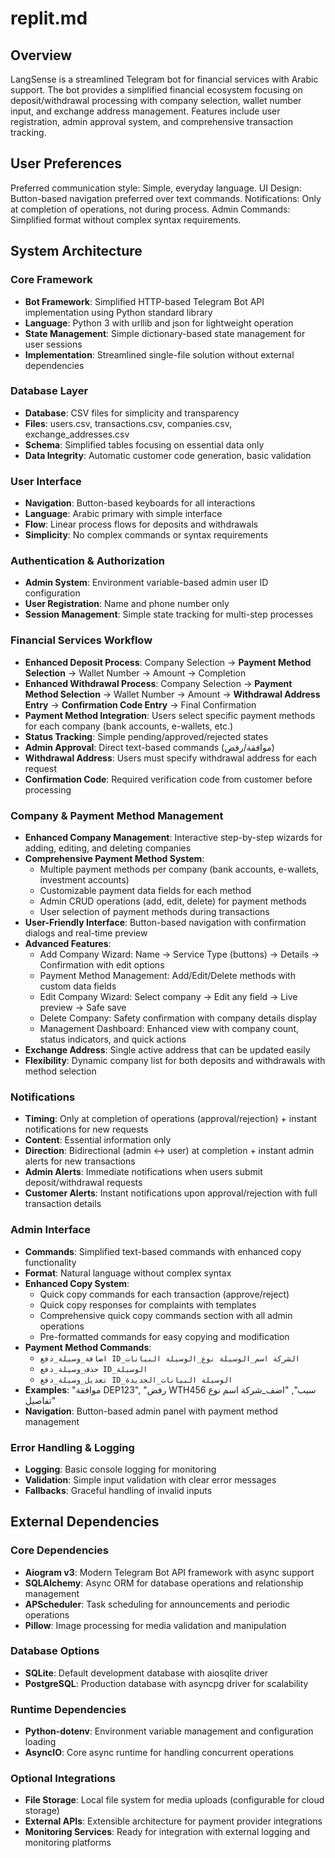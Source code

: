 # replit.md

## Overview

LangSense is a streamlined Telegram bot for financial services with Arabic support. The bot provides a simplified financial ecosystem focusing on deposit/withdrawal processing with company selection, wallet number input, and exchange address management. Features include user registration, admin approval system, and comprehensive transaction tracking.

## User Preferences

Preferred communication style: Simple, everyday language.
UI Design: Button-based navigation preferred over text commands.
Notifications: Only at completion of operations, not during process.
Admin Commands: Simplified format without complex syntax requirements.

## System Architecture

### Core Framework
- **Bot Framework**: Simplified HTTP-based Telegram Bot API implementation using Python standard library
- **Language**: Python 3 with urllib and json for lightweight operation
- **State Management**: Simple dictionary-based state management for user sessions
- **Implementation**: Streamlined single-file solution without external dependencies

### Database Layer
- **Database**: CSV files for simplicity and transparency
- **Files**: users.csv, transactions.csv, companies.csv, exchange_addresses.csv
- **Schema**: Simplified tables focusing on essential data only
- **Data Integrity**: Automatic customer code generation, basic validation

### User Interface
- **Navigation**: Button-based keyboards for all interactions
- **Language**: Arabic primary with simple interface
- **Flow**: Linear process flows for deposits and withdrawals
- **Simplicity**: No complex commands or syntax requirements

### Authentication & Authorization
- **Admin System**: Environment variable-based admin user ID configuration
- **User Registration**: Name and phone number only
- **Session Management**: Simple state tracking for multi-step processes

### Financial Services Workflow
- **Enhanced Deposit Process**: Company Selection → **Payment Method Selection** → Wallet Number → Amount → Completion
- **Enhanced Withdrawal Process**: Company Selection → **Payment Method Selection** → Wallet Number → Amount → **Withdrawal Address Entry** → **Confirmation Code Entry** → Final Confirmation
- **Payment Method Integration**: Users select specific payment methods for each company (bank accounts, e-wallets, etc.)
- **Status Tracking**: Simple pending/approved/rejected states
- **Admin Approval**: Direct text-based commands (موافقة/رفض)
- **Withdrawal Address**: Users must specify withdrawal address for each request
- **Confirmation Code**: Required verification code from customer before processing

### Company & Payment Method Management
- **Enhanced Company Management**: Interactive step-by-step wizards for adding, editing, and deleting companies
- **Comprehensive Payment Method System**: 
  - Multiple payment methods per company (bank accounts, e-wallets, investment accounts)
  - Customizable payment data fields for each method
  - Admin CRUD operations (add, edit, delete) for payment methods
  - User selection of payment methods during transactions
- **User-Friendly Interface**: Button-based navigation with confirmation dialogs and real-time preview
- **Advanced Features**: 
  - Add Company Wizard: Name → Service Type (buttons) → Details → Confirmation with edit options
  - Payment Method Management: Add/Edit/Delete methods with custom data fields
  - Edit Company Wizard: Select company → Edit any field → Live preview → Safe save
  - Delete Company: Safety confirmation with company details display
  - Management Dashboard: Enhanced view with company count, status indicators, and quick actions
- **Exchange Address**: Single active address that can be updated easily
- **Flexibility**: Dynamic company list for both deposits and withdrawals with method selection

### Notifications
- **Timing**: Only at completion of operations (approval/rejection) + instant notifications for new requests
- **Content**: Essential information only
- **Direction**: Bidirectional (admin ↔ user) at completion + instant admin alerts for new transactions
- **Admin Alerts**: Immediate notifications when users submit deposit/withdrawal requests
- **Customer Alerts**: Instant notifications upon approval/rejection with full transaction details

### Admin Interface
- **Commands**: Simplified text-based commands with enhanced copy functionality
- **Format**: Natural language without complex syntax
- **Enhanced Copy System**: 
  - Quick copy commands for each transaction (approve/reject)
  - Quick copy responses for complaints with templates
  - Comprehensive quick copy commands section with all admin operations
  - Pre-formatted commands for easy copying and modification
- **Payment Method Commands**: 
  - `اضافة_وسيلة_دفع ID_الشركة اسم_الوسيلة نوع_الوسيلة البيانات`
  - `حذف_وسيلة_دفع ID_الوسيلة`
  - `تعديل_وسيلة_دفع ID_الوسيلة البيانات_الجديدة`
- **Examples**: "موافقة DEP123", "رفض WTH456 سبب", "اضف_شركة اسم نوع تفاصيل"
- **Navigation**: Button-based admin panel with payment method management

### Error Handling & Logging
- **Logging**: Basic console logging for monitoring
- **Validation**: Simple input validation with clear error messages
- **Fallbacks**: Graceful handling of invalid inputs

## External Dependencies

### Core Dependencies
- **Aiogram v3**: Modern Telegram Bot API framework with async support
- **SQLAlchemy**: Async ORM for database operations and relationship management
- **APScheduler**: Task scheduling for announcements and periodic operations
- **Pillow**: Image processing for media validation and manipulation

### Database Options
- **SQLite**: Default development database with aiosqlite driver
- **PostgreSQL**: Production database with asyncpg driver for scalability

### Runtime Dependencies
- **Python-dotenv**: Environment variable management and configuration loading
- **AsyncIO**: Core async runtime for handling concurrent operations

### Optional Integrations
- **File Storage**: Local file system for media uploads (configurable for cloud storage)
- **External APIs**: Extensible architecture for payment provider integrations
- **Monitoring Services**: Ready for integration with external logging and monitoring platforms